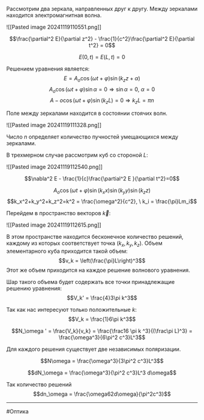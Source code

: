 Рассмотрим два зеркала, направленных друг к другу. Между зеркалами находится электромагнитная волна.

![[Pasted image 20241119110551.png]]

$$\frac{\partial^2 E}{\partial z^2} - \frac{1}{c^2}\frac{\partial^2 E}{\partial t^2} = 0$$

$$E(0, t) = E(L, t) = 0$$

Решением уравнения является:
$$E = A_o\cos(\omega t + \varphi)\sin(k_zz+\alpha)$$
$$A_o\cos(\omega t + \varphi)\sin\alpha = 0 \Rightarrow \sin\alpha = 0, \ \alpha = 0$$
$$A-o\cos(\omega t + \varphi) \sin(k_zL) = 0 \Rightarrow k_zL = \pi n$$

Поле между зеркалами находится в состоянии стоячих волн.

![[Pasted image 20241119111328.png]]

Число $n$ определяет количество пучностей умещающихся между зеркалами.

В трехмерном случае рассмотрим куб со стороной $L$:

![[Pasted image 20241119112540.png]]

$$\nabla^2 E - \frac{1}{c}\frac{\partial^2 E }{\partial t^2}=0$$

$$A_o\cos(\omega t + \varphi)\sin(k_xx)\sin(k_yy)\sin(k_zz)$$
$$k_x^2+k_y^2+k_z^2=k^2 = \frac{\omega^2}{c^2}, \  k_i = \frac{\pi}Lm_i$$

Перейдем в пространство векторов $\vec k$:

![[Pasted image 20241119112615.png]]

В этом пространстве находится бесконечное количество решений, каждому из которых соответствует точка $(k_x, k_y, k_z)$. Объем элементарного куба приходится такой объем:
$$v_k = \left(\frac{\pi}L\right)^3$$
Этот же объем приходится на каждое решение волнового уравнения.

Шар такого объема будет содержать все точки принадлежащие решению уравнения:
$$V_k' = \frac{4}3\pi k^3$$

 Так как нас интересуют только положительные $k$:
$$V_k = \frac{1}6\pi k^3$$

$$N_\omega ' = \frac{V_k}{v_k} = \frac{\frac16 \pi k ^3}{(\frac\pi L)^3} = \frac{\omega^3}{6\pi^2 c^3}L^3$$

Для каждого решения существует две независимых поляризации.

$$N\omega = \frac{\omega^3}{3\pi^2 c^3}L^3$$

$$dN_\omega = \frac{\omega^3}{\pi^2 c^3}L^3 d\omega$$

Так количество решений 
$$dn_\omega = \frac{\omega62d\omega}{\pi^2c^3}$$

---

#Оптика 